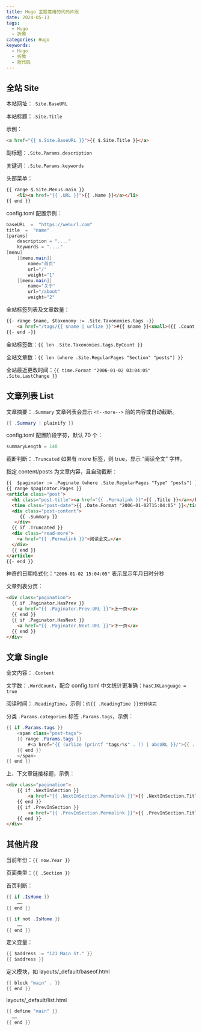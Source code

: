 ```yaml
---
title: Hugo 主题常用的代码片段
date: 2024-05-13
tags:
  - Hugo
  - 折腾
categories: Hugo
keywords:
  - Hugo
  - 折腾
  - 短代码
---
```

## 全站 Site

本站网址：`.Site.BaseURL`

本站标题：`.Site.Title`

示例：

```html
<a href="{{ $.Site.BaseURL }}">{{ $.Site.Title }}</a>
```

副标题：`.Site.Params.description`

关键词：`.Site.Params.keywords`

头部菜单：

```html
{{ range $.Site.Menus.main }}
	<li><a href="{{ .URL }}">{{ .Name }}</a></li>
{{ end }}
```

config.toml 配置示例：

```java
baseURL  =  "https://weburl.com"
title  =  "name"
[params]
	description = "...."
	keywords = "...."
[menu]
	[[menu.main]]
		name="首页"
		url="/"
		weight="1"
	[[menu.main]]
		name="关于"
		url="/about"
		weight="2"
```

全站标签列表及文章数量：

```html
{{- range $name, $taxonomy := .Site.Taxonomies.tags -}}
	<a href="/tags/{{ $name | urlize }}">#{{ $name }}<small>({{ .Count }})</small></a>
{{- end -}}
```

全站标签数：`{{ len .Site.Taxonomies.tags.ByCount }}`

全站文章数：`{{ len (where .Site.RegularPages "Section" "posts") }}`

全站最近更改时间：`{{ time.Format "2006-01-02 03:04:05" .Site.LastChange }}`

## 文章列表 List

文章摘要：`.Summary` 文章列表会显示 `<!--more-->` 前的内容或自动截断。

```java
{{ .Summary | plainify }}
```

config.toml 配置阶段字符，默认 70 个：

```java
summaryLength = 140
```

截断判断：`.Truncated` 如果有 more 标签，则 true，显示 “阅读全文” 字样。

指定 content/posts 为文章内容，且自动截断：

```html
{{  $paginator := .Paginate (where .Site.RegularPages "Type" "posts") }}
{{ range $paginator.Pages }}
<article class="post">
  <h1 class="post-title"><a href="{{ .Permalink }}">{{ .Title }}</a></h1>
  <time class="post-date">{{ .Date.Format "2006-01-02T15:04:05" }}</time>
  <div class="post-content">
 	 {{ .Summary }}
   </div>
  {{ if .Truncated }}
  <div class="read-more">
    <a href="{{ .Permalink }}">阅读全文…</a>
  </div>
  {{ end }}
</article>
{{- end }}
```

神奇的日期格式化：`"2006-01-02 15:04:05"` 表示显示年月日时分秒

文章列表分页：

```html
<div class="pagination">
  {{ if .Paginator.HasPrev }}
    <a href="{{ .Paginator.Prev.URL }}">上一页</a>
  {{ end }}
  {{ if .Paginator.HasNext }}
    <a href="{{ .Paginator.Next.URL }}">下一页</a>
  {{ end }}
</div>
```

## 文章 Single

全文内容：`.Content`

文字数：`.WordCount`，配合 config.toml 中文统计更准确：`hasCJKLanguage = true`

阅读时间：`.ReadingTime`，示例：`约{{ .ReadingTime }}分钟读完`

分类 `.Params.categories` 标签 `.Params.tags`，示例：

```java
{{ if .Params.tags }}
	<span class="post-tags">
	{{ range .Params.tags }}
		#<a href="{{ (urlize (printf "tags/%s" . )) | absURL }}/">{{ . }}</a>&nbsp;
	{{ end }}
	</span>
{{ end }}
```

上、下文章链接标题，示例：

```html
<div class="pagination">
	{{ if .NextInSection }}
		<a href="{{ .NextInSection.Permalink }}">{{ .NextInSection.Title }}</a>
	{{ end }}
	{{ if .PrevInSection }}
		<a href="{{ .PrevInSection.Permalink }}">{{ .PrevInSection.Title }}</a>
	{{ end }}
</div>
```

## 其他片段

当前年份：`{{ now.Year }}`

页面类型：`{{ .Section }}`

首页判断：

```java
{{ if .IsHome }}
	……
{{ end }}

{{ if not .IsHome }}
	……
{{ end }}
```

定义变量：

```java
{{ $address := "123 Main St." }}
{{ $address }}
```

定义模块，如 layouts/_default/baseof.html

```java
{{ block "main" . }}
{{ end }}
```

layouts/_default/list.html

```java
{{ define "main" }}
  ……
{{ end }}
```

